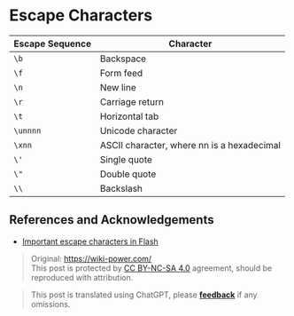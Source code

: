 # Escape Characters

| Escape Sequence | Character                                  |
| --------------- | ------------------------------------------ |
| `\b`            | Backspace                                  |
| `\f`            | Form feed                                  |
| `\n`            | New line                                   |
| `\r`            | Carriage return                            |
| `\t`            | Horizontal tab                             |
| `\unnnn`        | Unicode character                          |
| `\xnn`          | ASCII character, where nn is a hexadecimal |
| `\'`            | Single quote                               |
| `\"`            | Double quote                               |
| `\\`            | Backslash                                  |

## References and Acknowledgements

- [Important escape characters in Flash](https://www.dianziwang.net/thread-41585-1-1.html)

> Original: <https://wiki-power.com/>  
> This post is protected by [CC BY-NC-SA 4.0](https://creativecommons.org/licenses/by/4.0/deed.en) agreement, should be reproduced with attribution.

> This post is translated using ChatGPT, please [**feedback**](https://github.com/linyuxuanlin/Wiki_MkDocs/issues/new) if any omissions.